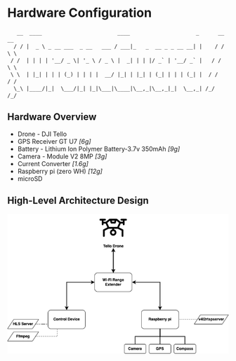# Hardware Configuration 

```
   __  ____                        ____                     _      __ __  
  / / |  _ \ _ __ ___  _ __   ___ / ___|_   _  __ _ _ __ __| |    / / \ \ 
 / /  | | | | '__/ _ \| '_ \ / _ \ |  _| | | |/ _` | '__/ _` |   / /   \ \
 \ \  | |_| | | | (_) | | | |  __/ |_| | |_| | (_| | | | (_| |  / /    / /
  \_\ |____/|_|  \___/|_| |_|\___|\____|\__,_|\__,_|_|  \__,_| /_/    /_/ 

```
## Hardware Overview
- Drone - DJI Tello
- GPS Receiver GT U7 _[6g]_
- Battery - Lithium Ion Polymer Battery-3.7v 350mAh _[9g]_
- Camera - Module V2 8MP _[3g]_
- Current Converter _[1.6g]_
- Raspberry pi (zero WH) _[12g]_
- microSD

## High-Level Architecture Design
![high-level-architecture-design](https://github.com/idobetesh/DroneGuard/blob/master/hardware/assets/high-level-architecture-design.png)
